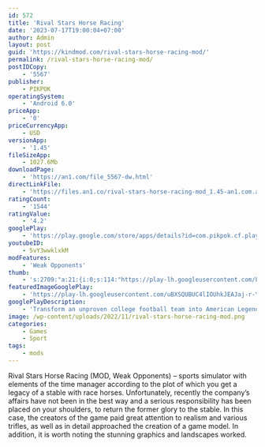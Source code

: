 ```yaml
---
id: 572
title: 'Rival Stars Horse Racing'
date: '2023-07-17T19:00:04+07:00'
author: Admin
layout: post
guid: 'https://kindmod.com/rival-stars-horse-racing-mod/'
permalink: /rival-stars-horse-racing-mod/
postIDCopy:
    - '5567'
publisher:
    - PIKPOK
operatingSystem:
    - 'Android 6.0'
priceApp:
    - '0'
priceCurrencyApp:
    - USD
versionApp:
    - '1.45'
fileSizeApp:
    - 1027.6Mb
downloadPage:
    - 'https://an1.com/file_5567-dw.html'
directLinkFile:
    - 'https://files.an1.co/rival-stars-horse-racing-mod_1.45-an1.com.apk'
ratingCount:
    - '1544'
ratingValue:
    - '4.2'
googlePlay:
    - 'https://play.google.com/store/apps/details?id=com.pikpok.cf.play'
youtubeID:
    - 5vY3wwklxkM
modFeatures:
    - 'Weak Opponents'
thumb:
    - 's:2709:"a:21:{i:0;s:114:"https://play-lh.googleusercontent.com/bnuEZIDeEIVBiRuwEIt2hxNsh_pGtU8S2Vdb0FDx9_Vd8z0J2HU9rvfc-myNjORbKQ=w526-h296";i:1;s:115:"https://play-lh.googleusercontent.com/_v6kC15zefs0AE5disjnzZhNmaI156G1iguv3VxiMaVDk3nE2wIVP1lojZydSXrFBQ4=w526-h296";i:2;s:116:"https://play-lh.googleusercontent.com/1Q02dRVY2lUR0680_29F3WcmfGvlLSMlTpIH_rAIvQHJhkVQwiOdNxC4nFzyHjYs1WcV=w526-h296";i:3;s:115:"https://play-lh.googleusercontent.com/Amu3gEjEJWSEET2j0uC-1cpd2dDsyX6ha9cFoopNfMoAyGBD4cgsS1oIzFr3XZSiiYE=w526-h296";i:4;s:115:"https://play-lh.googleusercontent.com/2caDbznDh70Kyok9Tz2nfPZw6-9OF-UuYgXTqRjSVn4kVty6VBv-xpjD-S9K8X7JAtM=w526-h296";i:5;s:115:"https://play-lh.googleusercontent.com/qOy72laapZ-nbgfJyHF9RuoY_3oj33ABKybHbQrrUOWogRwQv4-HgF-RkYYtkrKKoXk=w526-h296";i:6;s:116:"https://play-lh.googleusercontent.com/VyHJlVDrkX8_5nIpJwF-Oox0UaE7JVT6bc8dLKIgWoyxJhj6K3fgSwq_Uyn1l-18PoK3=w526-h296";i:7;s:115:"https://play-lh.googleusercontent.com/zcQdwlEkbiVsDZVgHAx7TY_AeV_f-bcw8Ce1WuLsfH6zyMStUVm2-M775k_ui2ZrZw0=w526-h296";i:8;s:115:"https://play-lh.googleusercontent.com/PPPq0DADfL-fEJVIljEJu8JAwdU2VeTDLaoyOea-hJFKrbbDXKMo6q7j6nGJSW6gpoU=w526-h296";i:9;s:114:"https://play-lh.googleusercontent.com/055nh39IEb8XnBLnsDgrDn15eCmGrw9s-Wx-GIoNUdf4bXfLiJdi0hRmhd7wdX_XOw=w526-h296";i:10;s:116:"https://play-lh.googleusercontent.com/5jD3EpLeV33AeUnsFEuiwj-aqgK5kTMgRPmNGIOIVLKO8csAGnW0uhcFnBDcIDXoKffG=w526-h296";i:11;s:115:"https://play-lh.googleusercontent.com/qheStjvdwhBz6aTsvFaZDOHn08CIoKH6WVw01O6FxXryAlH-xLJzAGZayy1v8XUhY4s=w526-h296";i:12;s:115:"https://play-lh.googleusercontent.com/8ZGw-TjYri8JwvDQpsMvo8y8Cd5qI5F4mL7bfe6mPmhj3wiWWOypo8IJM5_0Xt-i1KM=w526-h296";i:13;s:115:"https://play-lh.googleusercontent.com/_akhXS3R4PBKoOPyPINv0xFfZD1D9MCzAAnuNCC6_rhDgjgjG80YDuzNRldN8mHkf8M=w526-h296";i:14;s:115:"https://play-lh.googleusercontent.com/PVcOrWTjLC-n09ux952VzJgamkKFttSx6PNyiMM12JcR8LlqIPod1AuG5kFseX01Clo=w526-h296";i:15;s:114:"https://play-lh.googleusercontent.com/KX9GaUBrAaKWwwSmX1kzENM9nDj9fdViXLu3CQRRbtiMc8UVhr8ctrAZyNVvNqhQgw=w526-h296";i:16;s:115:"https://play-lh.googleusercontent.com/kTIgoFlrW3MIql8A3R4HXh6O6xgPaV788x9DYQTblu2RXRHtpZOacEEUE7VBByoLTFk=w526-h296";i:17;s:116:"https://play-lh.googleusercontent.com/93vDWoaGoKgWbnNeIXHKQbwvbrSKynPWly3JxHmU0M7C5wGyAGEZuendmAE81cEHcV-q=w526-h296";i:18;s:115:"https://play-lh.googleusercontent.com/KmrX5LxwWzBd1EIcUc8jJT200IuSsw1mrs0qIZGELw_f2M7lJVAu5I3m4V-14GuIzzU=w526-h296";i:19;s:116:"https://play-lh.googleusercontent.com/dl3NrIo6wskMNo-APvUx8tzdTvIV87kDob6Gw2ogznL-OphJ6s6OPtYPsp2uPLSnjpvM=w526-h296";i:20;s:116:"https://play-lh.googleusercontent.com/POncVrsdBZF3U3X9dcsuuEVv8awmW64jKEstBU9eMHn6OoDcR1qzzj_QV2tjb5zaTMZF=w526-h296";}";'
featuredImageGooglePlay:
    - 'https://play-lh.googleusercontent.com/uBXSQUBUC4lIOUhkJEAJaj-r-Y6ZffyYCjjjTMPKBkab-w8R9hEsvhhmt4Wv6bbymdk'
googlePlayDescription:
    - 'Transform an unproven college football team into American Legends!As the head coach of a college football program, you make the calls. Recruit fresh talent, build an unbeatable playbook, and make risky plays for big payoffs. Join forces with players from around the world to form alliances and take on rivals. With big dreams and even bigger challenges, the team will rely on your leadership to take them to the top. Will they make it to the Hall of Legends?.Rise to the challenge, with Rival Stars College Football!.'
image: /wp-content/uploads/2022/11/rival-stars-horse-racing-mod.png
categories:
    - Games
    - Sport
tags:
    - mods
---
```


Rival Stars Horse Racing (MOD, Weak Opponents) – sports simulator with elements of the time manager according to the plot of which you get a legacy of a stable with race horses. Unfortunately, recently the company’s affairs have not been in the best way and a serious responsibility has been placed on your shoulders, to return the former glory to the stable. In this case, the creators of the game paid great attention to realism and various trifles, as well as in detail approached the creation of a game model. In addition, it is worth noting the stunning graphics and landscapes worked.